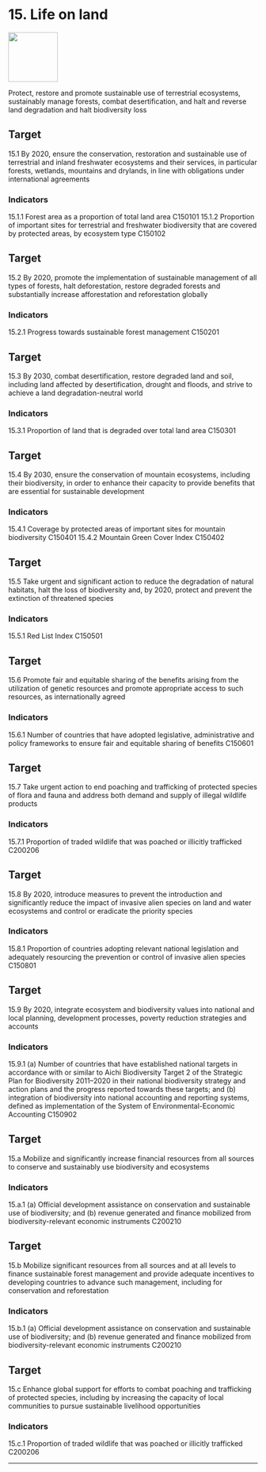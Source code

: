 # 15. Life on land

<img src=https://theo-armour.github.io/sdg-2021/images/sdg-icons/E_SDG_Icons-15.jpg width=100 >

Protect, restore and promote sustainable use of terrestrial ecosystems, sustainably manage forests, combat desertification, and halt and reverse land degradation and halt biodiversity loss



## Target

15.1 By 2020, ensure the conservation, restoration and sustainable use of terrestrial and inland freshwater ecosystems and their services, in particular forests, wetlands, mountains and drylands, in line with obligations under international agreements

### Indicators

15.1.1 Forest area as a proportion of total land area C150101
15.1.2 Proportion of important sites for terrestrial and freshwater biodiversity that are covered by protected areas, by ecosystem type C150102


## Target

15.2 By 2020, promote the implementation of sustainable management of all types of forests, halt deforestation, restore degraded forests and substantially increase afforestation and reforestation globally

### Indicators

15.2.1 Progress towards sustainable forest management C150201


## Target

15.3 By 2030, combat desertification, restore degraded land and soil, including land affected by desertification, drought and floods, and strive to achieve a land degradation-neutral world

### Indicators

15.3.1 Proportion of land that is degraded over total land area C150301


## Target

15.4 By 2030, ensure the conservation of mountain ecosystems, including their biodiversity, in order to enhance their capacity to provide benefits that are essential for sustainable development

### Indicators

15.4.1 Coverage by protected areas of important sites for mountain biodiversity C150401
15.4.2 Mountain Green Cover Index C150402


## Target

15.5 Take urgent and significant action to reduce the degradation of natural habitats, halt the loss of biodiversity and, by 2020, protect and prevent the extinction of threatened species

### Indicators

15.5.1 Red List Index C150501


## Target

15.6 Promote fair and equitable sharing of the benefits arising from the utilization of genetic resources and promote appropriate access to such resources, as internationally agreed

### Indicators

15.6.1 Number of countries that have adopted legislative, administrative and policy frameworks to ensure fair and equitable sharing of benefits C150601


## Target

15.7 Take urgent action to end poaching and trafficking of protected species of flora and fauna and address both demand and supply of illegal wildlife products

### Indicators

15.7.1 Proportion of traded wildlife that was poached or illicitly trafficked C200206


## Target

15.8 By 2020, introduce measures to prevent the introduction and significantly reduce the impact of invasive alien species on land and water ecosystems and control or eradicate the priority species

### Indicators

15.8.1 Proportion of countries adopting relevant national legislation and adequately resourcing the prevention or control of invasive alien species C150801


## Target

15.9 By 2020, integrate ecosystem and biodiversity values into national and local planning, development processes, poverty reduction strategies and accounts

### Indicators

15.9.1 (a) Number of countries that have established national targets in accordance with or similar to Aichi Biodiversity Target 2 of the Strategic Plan for Biodiversity 2011–2020 in their national biodiversity strategy and action plans and the progress reported towards these targets; and (b) integration of biodiversity into national accounting and reporting systems, defined as implementation of the System of Environmental-Economic Accounting C150902


## Target

15.a Mobilize and significantly increase financial resources from all sources to conserve and sustainably use biodiversity and ecosystems

### Indicators

15.a.1 (a) Official development assistance on conservation and sustainable use of biodiversity; and (b) revenue generated and finance mobilized from biodiversity-relevant economic instruments C200210


## Target

15.b Mobilize significant resources from all sources and at all levels to finance sustainable forest management and provide adequate incentives to developing countries to advance such management, including for conservation and reforestation

### Indicators

15.b.1 (a) Official development assistance on conservation and sustainable use of biodiversity; and (b) revenue generated and finance mobilized from biodiversity-relevant economic instruments C200210


## Target

15.c Enhance global support for efforts to combat poaching and trafficking of protected species, including by increasing the capacity of local communities to pursue sustainable livelihood opportunities

### Indicators

15.c.1 Proportion of traded wildlife that was poached or illicitly trafficked C200206

***
